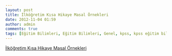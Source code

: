 ```yaml
---
layout: post
title: İlköğretim Kısa Hikaye Masal Örnekleri
date: 2012-11-04 01:59
author: admin
comments: true
tags: [Eğitim Bilimleri, Eğitim Bilimleri, Genel, kpss, kpss eğitim bilimleri]
---
```

<a href="http://egitimvaktim.com/dosyalar/2012/11/masal_.docx">İlköğretim Kısa Hikaye Masal Örnekleri</a>
